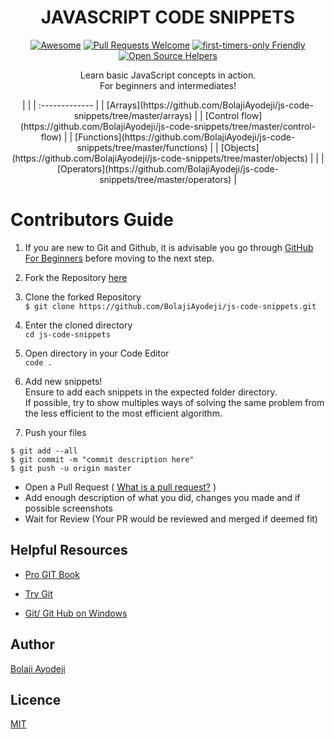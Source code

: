 <div align="center">
    
# JAVASCRIPT CODE SNIPPETS

[![Awesome](https://cdn.rawgit.com/sindresorhus/awesome/d7305f38d29fed78fa85652e3a63e154dd8e8829/media/badge.svg)](https://github.com/sindresorhus/awesome)
[![Pull Requests Welcome](https://img.shields.io/badge/PRs-welcome-red.svg?style=flat)](http://makeapullrequest.com)
[![first-timers-only Friendly](https://img.shields.io/badge/first--timers--only-friendly-blue.svg)](http://www.firsttimersonly.com/)
[![Open Source Helpers](https://www.codetriage.com/bolajiayodeji/js-code-snippets/badges/users.svg)](https://www.codetriage.com/bolajiayodeji/js-code-snippets)

Learn basic JavaScript concepts in action. <br>
For beginners and intermediates!

<center>   
|  |
| :------------- |
|  [Arrays](https://github.com/BolajiAyodeji/js-code-snippets/tree/master/arrays) |
| [Control flow](https://github.com/BolajiAyodeji/js-code-snippets/tree/master/control-flow)   |
| [Functions](https://github.com/BolajiAyodeji/js-code-snippets/tree/master/functions) |
| [Objects](https://github.com/BolajiAyodeji/js-code-snippets/tree/master/objects) | |
| [Operators](https://github.com/BolajiAyodeji/js-code-snippets/tree/master/operators) |
</center>

</div>

# Contributors Guide

1.  If you are new to Git and Github, it is advisable you go through
    [GitHub For Beginners](http://readwrite.com/2013/09/30/understanding-github-a-journey-for-beginners-part-1/)
    before moving to the next step.
    
2.  Fork the Repository [here](https://github.com/BolajiAyodeji/js-code-snippets/fork)

3.  Clone the forked Repository <br>
`$ git clone https://github.com/BolajiAyodeji/js-code-snippets.git`

4.  Enter the cloned directory <br>
`cd js-code-snippets`

5.  Open directory in your Code Editor <br>
`code .`

6.  Add new snippets! <br>
    Ensure to add each snippets in the expected folder directory. <br>
    If possible, try to show multiples ways of solving the same problem from the less efficient to the most efficient algorithm.

7.  Push your files <br>
```shell
$ git add --all
$ git commit -m "commit description here"
$ git push -u origin master
```
- Open a Pull Request ( [What is a pull request?](https://yangsu.github.io/pull-request-tutorial/) )
- Add enough description of what you did, changes you made and if possible screenshots
- Wait for Review (Your PR would be reviewed and merged if deemed fit)

## Helpful Resources

- [Pro GIT Book](https://git-scm.com/book/en/v2)

- [Try Git](https://try.github.io/)

- [Git/ Git Hub on Windows](https://www.youtube.com/watch?v=J_Clau1bYco)


## Author
[Bolaji Ayodeji](https://github.com/BolajiAyodeji)

## Licence
[MIT](https://opensource.org/licenses/MIT)
